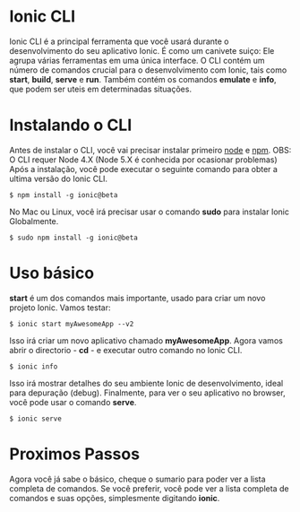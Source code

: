 # Ionic CLI

Ionic CLI é a principal ferramenta que você usará durante o desenvolvimento do seu aplicativo Ionic. É como um canivete suiço: Ele agrupa várias ferramentas em uma única interface. O CLI contém um número de comandos crucial para o desenvolvimento com Ionic, tais como **start**, **build**, **serve** e **run**. Também contém os comandos **emulate** e **info**, que podem ser uteis em determinadas situações.


# Instalando o CLI

Antes de instalar o CLI, você vai precisar instalar primeiro [node](http://ionicframework.com/docs/v2/resources/what-is#node) e [npm](http://ionicframework.com/docs/v2/resources/what-is#npm). OBS: O CLI requer Node 4.X (Node 5.X é conhecida por ocasionar problemas) Após a instalação, você pode executar o seguinte comando para obter a ultima versão do Ionic CLI.

```shell
$ npm install -g ionic@beta
```
No Mac ou Linux, você irá precisar usar o comando **sudo** para instalar Ionic Globalmente.

```shell
$ sudo npm install -g ionic@beta
```

# Uso básico

**start** é um dos comandos mais importante, usado para criar um novo projeto Ionic. Vamos testar:

```shell
$ ionic start myAwesomeApp --v2
```
Isso irá criar um novo aplicativo chamado **myAwesomeApp**. Agora vamos abrir o directorio  - **cd** - e executar outro comando no Ionic CLI.

```shell
$ ionic info
```
Isso irá mostrar detalhes do seu ambiente Ionic de desenvolvimento, ideal para depuração (debug). Finalmente, para ver o seu aplicativo no browser, você pode usar o comando **serve**.

```shell
$ ionic serve
```

# Proximos Passos

Agora você já sabe o básico, cheque o sumario para poder ver a lista completa de comandos. Se você preferir, você pode ver a lista completa de comandos e suas opções, simplesmente digitando **ionic**.
